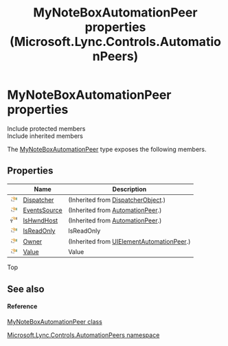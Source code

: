 ﻿---
title: MyNoteBoxAutomationPeer properties (Microsoft.Lync.Controls.AutomationPeers)
TOCTitle: MyNoteBoxAutomationPeer properties
ms:assetid: Properties.T:Microsoft.Lync.Controls.AutomationPeers.MyNoteBoxAutomationPeer_DI_3_UC_OCS14MrefLyncWPF
ms:mtpsurl: https://msdn.microsoft.com/en-us/library/microsoft.lync.controls.automationpeers.mynoteboxautomationpeer_di_3_uc_ocs14mreflyncwpf_properties(v=office.15)
ms:contentKeyID: 48602073
ms.date: 07/28/2014
mtps_version: v=office.15
---

# MyNoteBoxAutomationPeer properties

Include protected members  
Include inherited members  

The [MyNoteBoxAutomationPeer](mynoteboxautomationpeer-class-microsoft-lync-controls-automationpeers_1.md) type exposes the following members.

## Properties

<table>
<thead>
<tr class="header">
<th> </th>
<th>Name</th>
<th>Description</th>
</tr>
</thead>
<tbody>
<tr class="odd">
<td><img src="images/JJ275421.pubproperty(Office.15).gif" title="Public property" alt="Public property" /></td>
<td><a href="http://msdn2.microsoft.com/en-us/library/ms605656">Dispatcher</a></td>
<td>(Inherited from <a href="http://msdn2.microsoft.com/en-us/library/ms615925">DispatcherObject</a>.)</td>
</tr>
<tr class="even">
<td><img src="images/JJ275421.pubproperty(Office.15).gif" title="Public property" alt="Public property" /></td>
<td><a href="http://msdn2.microsoft.com/en-us/library/ms591695">EventsSource</a></td>
<td>(Inherited from <a href="http://msdn2.microsoft.com/en-us/library/ms523415">AutomationPeer</a>.)</td>
</tr>
<tr class="odd">
<td><img src="images/Hh365114.protproperty(Office.15).gif" title="Protected property" alt="Protected property" /></td>
<td><a href="http://msdn2.microsoft.com/en-us/library/aa346691">IsHwndHost</a></td>
<td>(Inherited from <a href="http://msdn2.microsoft.com/en-us/library/ms523415">AutomationPeer</a>.)</td>
</tr>
<tr class="even">
<td><img src="images/JJ275421.pubproperty(Office.15).gif" title="Public property" alt="Public property" /></td>
<td><a href="mynoteboxautomationpeer-isreadonly-property-microsoft-lync-controls-automationpeers_1.md">IsReadOnly</a></td>
<td>IsReadOnly</td>
</tr>
<tr class="odd">
<td><img src="images/JJ275421.pubproperty(Office.15).gif" title="Public property" alt="Public property" /></td>
<td><a href="http://msdn2.microsoft.com/en-us/library/ms591788">Owner</a></td>
<td>(Inherited from <a href="http://msdn2.microsoft.com/en-us/library/ms608014">UIElementAutomationPeer</a>.)</td>
</tr>
<tr class="even">
<td><img src="images/JJ275421.pubproperty(Office.15).gif" title="Public property" alt="Public property" /></td>
<td><a href="mynoteboxautomationpeer-value-property-microsoft-lync-controls-automationpeers_1.md">Value</a></td>
<td>Value</td>
</tr>
</tbody>
</table>


Top

## See also

#### Reference

[MyNoteBoxAutomationPeer class](mynoteboxautomationpeer-class-microsoft-lync-controls-automationpeers_1.md)

[Microsoft.Lync.Controls.AutomationPeers namespace](microsoft-lync-controls-automationpeers-namespace_1.md)

